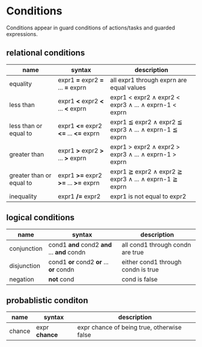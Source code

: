# Conditions

 Conditions appear in guard conditions of actions/tasks and guarded expressions.

## relational conditions
| name | syntax | description |
| -----|------- | ----------- |
| equality | expr1 **=** expr2 **=** ... **=** exprn | all  expr1  through  exprn  are equal values |
| less than | expr1 **<** expr2 **<** ... **<** exprn | expr1 < expr2 ∧ expr2 < expr3  ∧  ...  ∧  exprn-1 < exprn | 
| less than or equal to | expr1 **<=** expr2 **<=** ... **<=** exprn | expr1 ≦ expr2  ∧  expr2 ≦ expr3  ∧  ...  ∧  exprn-1 ≦ exprn | 
| greater than | expr1 **>** expr2 **>** ... **>** exprn | expr1 > expr2  ∧  expr2 > expr3  ∧  ...  ∧  exprn-1 > exprn | 
| greater than or equal to | expr1 **>=** expr2 **>=** ... **>=** exprn | expr1 ≧ expr2  ∧  expr2 ≧ expr3  ∧  ...  ∧  exprn-1 ≧ exprn | 
| inequality | expr1 **/=** expr2 | expr1 is not equal to expr2 |

## logical conditions
| name | syntax | description |
| -----|------- | ----------- |
| conjunction | cond1 **and** cond2 **and** ... **and** condn | all cond1 through condn are true |
| disjunction | cond1 **or** cond2 **or** ... **or** condn | either cond1 through condn is true | 
| negation | **not** cond | cond is false | 

## probablistic conditon
| name | syntax | description |
| -----|------- | ----------- |
| chance | expr **chance** | expr chance of being true, otherwise false |
